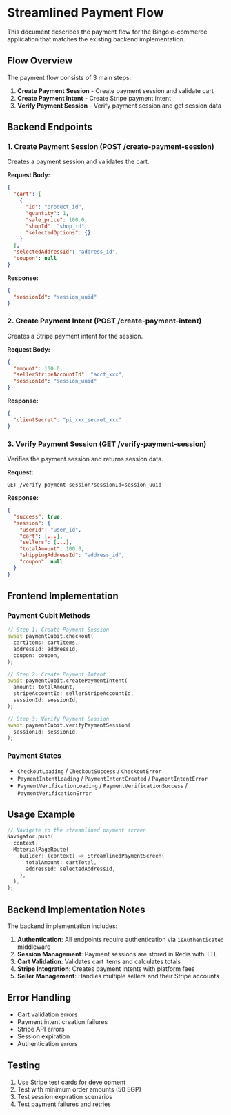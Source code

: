 # Streamlined Payment Flow

This document describes the payment flow for the Bingo e-commerce application that matches the existing backend implementation.

## Flow Overview

The payment flow consists of 3 main steps:

1. **Create Payment Session** - Create payment session and validate cart
2. **Create Payment Intent** - Create Stripe payment intent
3. **Verify Payment Session** - Verify payment session and get session data

## Backend Endpoints

### 1. Create Payment Session (POST /create-payment-session)

Creates a payment session and validates the cart.

**Request Body:**

```json
{
  "cart": [
    {
      "id": "product_id",
      "quantity": 1,
      "sale_price": 100.0,
      "shopId": "shop_id",
      "selectedOptions": {}
    }
  ],
  "selectedAddressId": "address_id",
  "coupon": null
}
```

**Response:**

```json
{
  "sessionId": "session_uuid"
}
```

### 2. Create Payment Intent (POST /create-payment-intent)

Creates a Stripe payment intent for the session.

**Request Body:**

```json
{
  "amount": 100.0,
  "sellerStripeAccountId": "acct_xxx",
  "sessionId": "session_uuid"
}
```

**Response:**

```json
{
  "clientSecret": "pi_xxx_secret_xxx"
}
```

### 3. Verify Payment Session (GET /verify-payment-session)

Verifies the payment session and returns session data.

**Request:**

```
GET /verify-payment-session?sessionId=session_uuid
```

**Response:**

```json
{
  "success": true,
  "session": {
    "userId": "user_id",
    "cart": [...],
    "sellers": [...],
    "totalAmount": 100.0,
    "shippingAddressId": "address_id",
    "coupon": null
  }
}
```

## Frontend Implementation

### Payment Cubit Methods

```dart
// Step 1: Create Payment Session
await paymentCubit.checkout(
  cartItems: cartItems,
  addressId: addressId,
  coupon: coupon,
);

// Step 2: Create Payment Intent
await paymentCubit.createPaymentIntent(
  amount: totalAmount,
  stripeAccountId: sellerStripeAccountId,
  sessionId: sessionId,
);

// Step 3: Verify Payment Session
await paymentCubit.verifyPaymentSession(
  sessionId: sessionId,
);
```

### Payment States

- `CheckoutLoading` / `CheckoutSuccess` / `CheckoutError`
- `PaymentIntentLoading` / `PaymentIntentCreated` / `PaymentIntentError`
- `PaymentVerificationLoading` / `PaymentVerificationSuccess` / `PaymentVerificationError`

## Usage Example

```dart
// Navigate to the streamlined payment screen
Navigator.push(
  context,
  MaterialPageRoute(
    builder: (context) => StreamlinedPaymentScreen(
      totalAmount: cartTotal,
      addressId: selectedAddressId,
    ),
  ),
);
```

## Backend Implementation Notes

The backend implementation includes:

1. **Authentication**: All endpoints require authentication via `isAuthenticated` middleware
2. **Session Management**: Payment sessions are stored in Redis with TTL
3. **Cart Validation**: Validates cart items and calculates totals
4. **Stripe Integration**: Creates payment intents with platform fees
5. **Seller Management**: Handles multiple sellers and their Stripe accounts

## Error Handling

- Cart validation errors
- Payment intent creation failures
- Stripe API errors
- Session expiration
- Authentication errors

## Testing

1. Use Stripe test cards for development
2. Test with minimum order amounts (50 EGP)
3. Test session expiration scenarios
4. Test payment failures and retries
